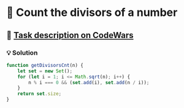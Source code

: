# 📝 Count the divisors of a number

## 🔗 [Task description on CodeWars](https://www.codewars.com/kata/542c0f198e077084c0000c2e)

### 💡 Solution

```javascript
function getDivisorsCnt(n) {
    let set = new Set();
    for (let i = 1; i <= Math.sqrt(n); i++) {
        n % i === 0 && (set.add(i), set.add(n / i));
    }
    return set.size;
}
```

